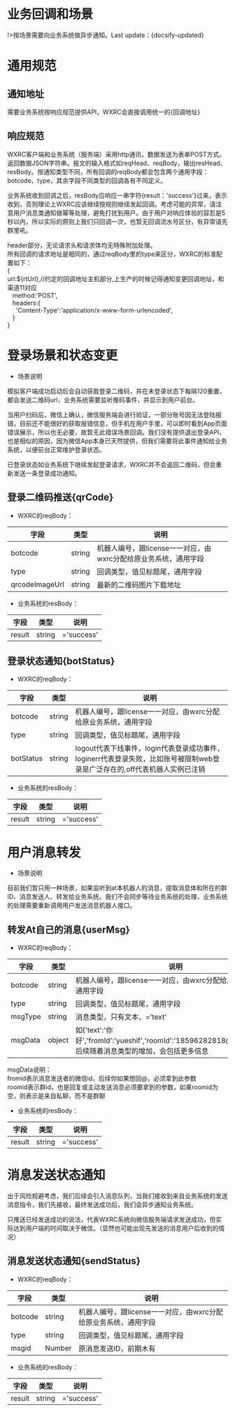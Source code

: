 # 业务回调和场景

!>按场景需要向业务系统做异步通知。Last update：{docsify-updated} 

# 通用规范

## 通知地址

需要业务系统按响应规范提供API，WXRC会直接调用统一的{回调地址}

## 响应规范

WXRC客户端和业务系统（服务端）采用http通讯，数据发送为表单POST方式。返回数据JSON字符串。报文的输入格式如reqHead、reqBody，输出resHead、resBody。按通知类型不同，所有回调的reqBody都会包含两个通用字段：botcode、type，其余字段不同类型的回调各有不同定义。

业务系统收到回调之后，resBody应响应一串字符{result：'success'}过来，表示收到，否则理论上WXRC应该继续按规则继续发起回调。考虑可能的异常，请注意用户消息类通知做幂等处理，避免打扰到用户。由于用户对响应体验的容忍是5秒以内，所以实际的原则上我们只回调一次，也暂无回调流水号区分，有异常请先群里吼。

header部分，无论请求头和请求体均无特殊附加处理。\
所有回调的请求地址是相同的，通过reqBody里的type来区分，WXRC的标准配置如下：\
{\
  url:${rtUrl},//约定的回调地址主机部分,上生产的时候记得通知变更回调地址，和渠道11对应\
   method:'POST',\
   headers:{\
      'Content-Type':'application/x-www-form-urlencoded',\
   }\
}


# 登录场景和状态变更

* 场景说明

模拟客户端成功启动后会自动获取登录二维码，并在未登录状态下每隔120重置，都会发送二维码url，业务系统需要监听推码事件，并显示到用户前台。

当用户扫码后，微信上确认，微信服务端会进行验证，一部分账号因无法登陆报错，目前还不能很好的获取报错信息，但手机在用户手里，可以即时看到App页面错误展示，所以也无必要，故暂无此错误场景回调。我们没有提供退出登录API，也是相似的原因，因为微信App本身已天然提供，但我们需要将此事件通知给业务系统，以便前台正常维护登录状态。

已登录状态如业务系统下继续发起登录请求，WXRC并不会返回二维码，但会重新发送一条登录成功通知。

## 登录二维码推送{qrCode}

* WXRC的reqBody：

| 字段 | 类型 | 说明 |
|---|---|---|
| botcode | string | 机器人编号，跟license一一对应，由wxrc分配给原业务系统，通用字段 |
| type | string | 回调类型，值见标题尾，通用字段 |
| qrcodeImageUrl | string | 最新的二维码图片下载地址 |

* 业务系统的resBody：

| 字段 | 类型 | 说明 |
|---|---|---|
| result | string | ='success' |


## 登录状态通知{botStatus}

* WXRC的reqBody：

| 字段 | 类型 | 说明 |
|---|---|---|
| botcode | string | 机器人编号，跟license一一对应，由wxrc分配给原业务系统，通用字段 |
| type | string | 回调类型，值见标题尾，通用字段 |
| botStatus | string | logout代表下线事件，login代表登录成功事件，loginerr代表登录失败，比如账号被限制web登录是广泛存在的,off代表机器人实例已注销 |

* 业务系统的resBody：

| 字段 | 类型 | 说明 |
|---|---|---|
| result | string | ='success' |

# 用户消息转发

* 场景说明

目前我们暂只用一种场景，如果监听到at本机器人的消息，提取消息体和所在的群ID、消息发送人、转发给业务系统。我们不会同步等待业务系统的处理，业务系统的处理需要重新调用用户发送消息机器人接口。

## 转发At自己的消息{userMsg}

* WXRC的reqBody：

| 字段 | 类型 | 说明 |
|---|---|---|
| botcode | string | 机器人编号，跟license一一对应，由wxrc分配给原业务系统，通用字段 |
| type | string | 回调类型，值见标题尾，通用字段 |
| msgType | string | 消息类型，只有文本，='text' |
| msgData | object | 如{'text':'你好','fromId':'yueshif','roomId':'18596282818@chatroom'}，后续随着消息类型的增加，会包括更多信息 |

msgData说明：\
fromid表示消息发送者的微信id，后续你如果想回@，必须拿到此参数\
roomid表示群id，也是回复或主动发送消息必须要拿到的参数，如果roomid为空，则表示是来自私聊，而不是群聊


* 业务系统的resBody：

| 字段 | 类型 | 说明 |
|---|---|---|
| result | string | ='success' |

# 消息发送状态通知

出于风险规避考虑，我们后续会引入消息队列，当我们接收到来自业务系统的发送消息指令，我们先接收，最终发送成功后，我们会异步通知业务系统。

只推送已经发送成功的说法，代表WXRC系统向微信服务端请求发送成功，但实际达到用户端的时间取决于微信。（显然也可能出现先发送的消息用户后收到的情况）

## 消息发送状态通知{sendStatus}

* WXRC的reqBody：

| 字段 | 类型 | 说明 |
|---|---|---|
| botcode | string | 机器人编号，跟license一一对应，由wxrc分配给原业务系统，通用字段 |
| type | string | 回调类型，值见标题尾，通用字段 |
| msgid | Number | 原消息发送ID，前期木有 |

* 业务系统的resBody：

| 字段 | 类型 | 说明 |
|---|---|---|
| result | string | ='success' |